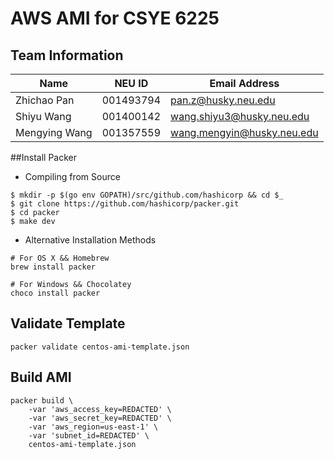 # AWS AMI for CSYE 6225

## Team Information

| Name | NEU ID | Email Address |
| --- | --- | --- |
| Zhichao Pan | 001493794 | pan.z@husky.neu.edu |
| Shiyu Wang | 001400142 | wang.shiyu3@husky.neu.edu |
| Mengying Wang | 001357559 | wang.mengyin@husky.neu.edu |

##Install Packer
* Compiling from Source

```
$ mkdir -p $(go env GOPATH)/src/github.com/hashicorp && cd $_
$ git clone https://github.com/hashicorp/packer.git
$ cd packer
$ make dev
```

* Alternative Installation Methods

```
# For OS X && Homebrew
brew install packer

# For Windows && Chocolatey
choco install packer
```

## Validate Template

```
packer validate centos-ami-template.json
```

## Build AMI

```
packer build \
    -var 'aws_access_key=REDACTED' \
    -var 'aws_secret_key=REDACTED' \
    -var 'aws_region=us-east-1' \
    -var 'subnet_id=REDACTED' \
    centos-ami-template.json
```
